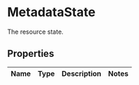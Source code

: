 # MetadataState

The resource state.
## Properties
| Name | Type | Description | Notes |
| ------------ | ------------- | ------------- | ------------- |


